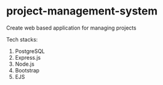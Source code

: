 # project-management-system
Create web based application for managing projects

Tech stacks:

1. PostgreSQL
2. Express.js
3. Node.js
4. Bootstrap
5. EJS

